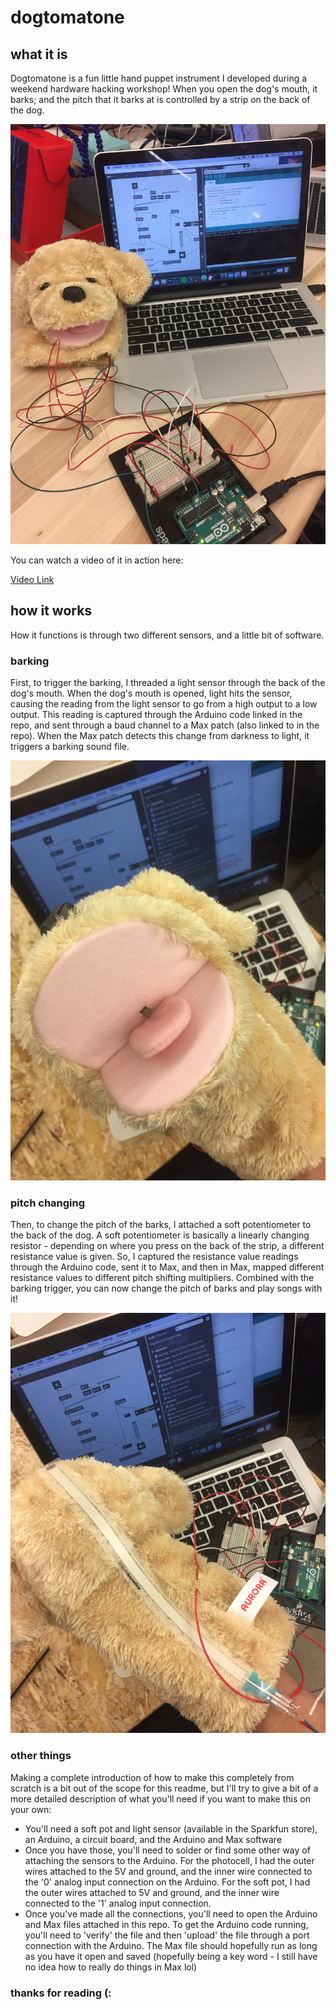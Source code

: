 # dogtomatone

## what it is

Dogtomatone is a fun little hand puppet instrument I developed during a weekend hardware hacking workshop! When you open the dog's mouth, it barks; and the pitch that it barks at is controlled by a strip on the back of the dog.

![Dogtomatone](IMG_7885.jpg)

You can watch a video of it in action here:

[Video Link](#)

## how it works

How it functions is through two different sensors, and a little bit of software.

### barking

First, to trigger the barking, I threaded a light sensor through the back of the dog's mouth. When the dog's mouth is opened, light hits the sensor, causing the reading from the light sensor to go from a high output to a low output. This reading is captured through the Arduino code linked in the repo, and sent through a baud channel to a Max patch (also linked to in the repo). When the Max patch detects this change from darkness to light, it triggers a barking sound file.

![Light Sensor](IMG_7890.jpg)

### pitch changing

Then, to change the pitch of the barks, I attached a soft potentiometer to the back of the dog. A soft potentiometer is basically a linearly changing resistor - depending on where you press on the back of the strip, a different resistance value is given. So, I captured the resistance value readings through the Arduino code, sent it to Max, and then in Max, mapped different resistance values to different pitch shifting multipliers. Combined with the barking trigger, you can now change the pitch of barks and play songs with it!

![Soft Pot](IMG_7888.jpg)

### other things

Making a complete introduction of how to make this completely from scratch is a bit out of the scope for this readme, but I'll try to give a bit of a more detailed description of what you'll need if you want to make this on your own:

* You'll need a soft pot and light sensor (available in the Sparkfun store), an Arduino, a circuit board, and the Arduino and Max software
* Once you have those, you'll need to solder or find some other way of attaching the sensors to the Arduino. For the photocell, I had the outer wires attached to the 5V and ground, and the inner wire connected to the '0' analog input connection on the Arduino. For the soft pot, I had the outer wires attached to 5V and ground, and the inner wire connected to the '1' analog input connection.
* Once you've made all the connections, you'll need to open the Arduino and Max files attached in this repo. To get the Arduino code running, you'll need to 'verify' the file and then 'upload' the file through a port connection with the Arduino. The Max file should hopefully run as long as you have it open and saved (hopefully being a key word - I still have no idea how to really do things in Max lol)

### thanks for reading (:
